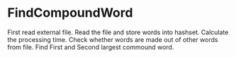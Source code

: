 # FindCompoundWord

First read external file.
Read the file and store words into hashset.
Calculate the processing time.
Check whether words are made out of other words from file.
Find First and Second largest commound word.
